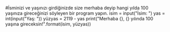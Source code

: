 #İsminizi ve yaşınızı girdiğinizde size merhaba deyip hangi yılda 100 yaşınıza gireceğinizi söyleyen bir program yapın.
isim = input("İsim: ")
yas = int(input("Yaş: "))
yüzyas = 2119 - yas
print("Merhaba {}, {} yılında 100 yaşına gireceksin!".format(isim, yüzyas))
